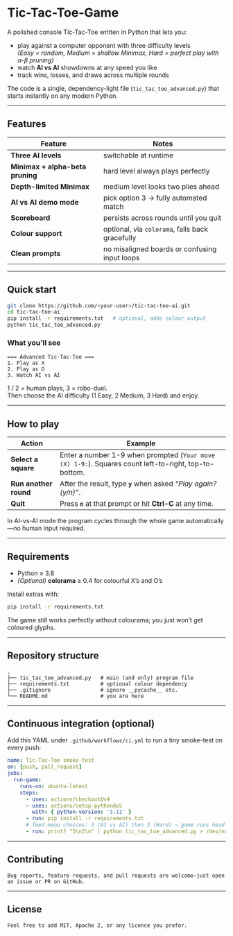 # Tic-Tac-Toe-Game
A polished console Tic-Tac-Toe written in Python that lets you:

* play against a computer opponent with three difficulty levels  
  *(Easy = random, Medium = shallow Minimax, Hard = perfect play with α-β pruning)*  
* watch **AI vs AI** showdowns at any speed you like  
* track wins, losses, and draws across multiple rounds

The code is a single, dependency-light file (`tic_tac_toe_advanced.py`) that starts instantly on any modern Python.

---

## Features

| Feature | Notes |
|---------|-------|
| **Three AI levels** | switchable at runtime |
| **Minimax + alpha-beta pruning** | hard level always plays perfectly |
| **Depth-limited Minimax** | medium level looks two plies ahead |
| **AI vs AI demo mode** | pick option 3 → fully automated match |
| **Scoreboard** | persists across rounds until you quit |
| **Colour support** | optional, via `colorama`, falls back gracefully |
| **Clean prompts** | no misaligned boards or confusing input loops |

---

## Quick start

```bash
git clone https://github.com/<your-user>/tic-tac-toe-ai.git
cd tic-tac-toe-ai
pip install -r requirements.txt   # optional, adds colour output
python tic_tac_toe_advanced.py
```

### What you’ll see

```
=== Advanced Tic-Tac-Toe ===
1. Play as X
2. Play as O
3. Watch AI vs AI
```

1 / 2 = human plays, 3 = robo-duel.  
Then choose the AI difficulty (1 Easy, 2 Medium, 3 Hard) and enjoy.

---

## How to play

| Action | Example |
|--------|---------|
| **Select a square** | Enter a number 1-9 when prompted (`Your move (X) 1-9:`). Squares count left-to-right, top-to-bottom. |
| **Run another round** | After the result, type **`y`** when asked *“Play again? (y/n)”*. |
| **Quit** | Press **`n`** at that prompt or hit **Ctrl-C** at any time. |

In AI-vs-AI mode the program cycles through the whole game automatically—no human input required.

---

## Requirements

* Python ≥ 3.8  
* *(Optional)* **colorama** ≥ 0.4 for colourful X’s and O’s  

Install extras with:

```bash
pip install -r requirements.txt
```

The game still works perfectly without colourama; you just won’t get coloured glyphs.

---

## Repository structure

```
.
├── tic_tac_toe_advanced.py   # main (and only) program file
├── requirements.txt          # optional colour dependency
├── .gitignore                # ignore __pycache__ etc.
└── README.md                 # you are here
```

---

## Continuous integration (optional)

Add this YAML under `.github/workflows/ci.yml` to run a tiny smoke-test on every push:

```yaml
name: Tic-Tac-Toe smoke-test
on: [push, pull_request]
jobs:
  run-game:
    runs-on: ubuntu-latest
    steps:
      - uses: actions/checkout@v4
      - uses: actions/setup-python@v5
        with: { python-version: '3.11' }
      - run: pip install -r requirements.txt
      # feed menu choices: 3 (AI vs AI) then 3 (Hard) → game runs headless
      - run: printf "3\n3\n" | python tic_tac_toe_advanced.py > /dev/null
```

---

## Contributing
```
Bug reports, feature requests, and pull requests are welcome—just open an issue or PR on GitHub.
```
---

## License
```
Feel free to add MIT, Apache 2, or any licence you prefer.
```
